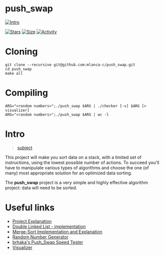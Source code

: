 # push_swap
 
 [![Intro](https://img.shields.io/badge/Cursus-push__swap-success?style=for-the-badge&logo=42)](https://github.com/mlanca-c/push_swap)
 
 [![Stars](https://img.shields.io/github/stars/mlanca-c/push_swap?color=ffff00&label=Stars&logo=Stars&style=?style=flat)](https://github.com/mlanca-c/push_swap)
 [![Size](https://img.shields.io/github/repo-size/mlanca-c/push_swap?color=0000ff&label=Size&logo=Size&style=?style=flat)](https://github.com/mlanca-c/push_swap) 
 [![Activity](https://img.shields.io/github/last-commit/mlanca-c/push_swap?color=ff0000&label=Last%20Commit&style=flat)](https://github.com/mlanca-c/push_swap)
 
# Cloning

 ```
 git clone --recursive git@github.com:mlanca-c/push_swap.git
 cd push_swap
 make all
 ```

# Compiling

 ```
 ARG="<random numbers>";./push_swap $ARG | ./checker [-v] $ARG [> visualizer]
 ARG="<random numbers>";./push_swap $ARG | wc -l
 ```

# Intro

 > [subject](subject.pdf)

 This project will make you sort data on a stack, with a limited set of instructions, using the lowest possible number of actions.
 To succeed you'll have to manipulate various types of algorithms and choose the one (of many) most appropriate solution for an optimized data sorting.

 The **push_swap** project is a very simple and highly effective algorithm project: data will need to be sorted.

# Useful links

 * [Project Explanation](https://medium.com/@jamierobertdawson/push-swap-the-least-amount-of-moves-with-two-stacks-d1e76a71789a)
 * [Double Linked List - implementation](https://www.geeksforgeeks.org/doubly-linked-list/)
 * [Merge-Sort Implementation and Explanation](https://www.geeksforgeeks.org/merge-sort-for-doubly-linked-list/)
 * [Random Number Generator](https://numbergenerator.org/)
 * [brhaka's Push_Swap Speed Tester](https://gist.github.com/brhaka/af12a3b49812014c5cea47301659e750)
 * [Visualizer](https://github.com/o-reo/push_swap_visualizer)

